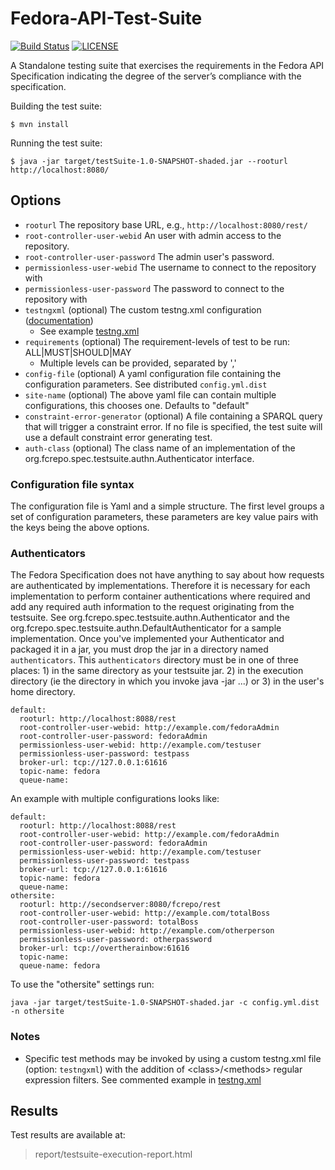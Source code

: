 # Fedora-API-Test-Suite
[![Build Status](https://travis-ci.org/fcrepo/Fedora-API-Test-Suite.svg?branch=master)](https://travis-ci.org/fcrepo/Fedora-API-Test-Suite)
[![LICENSE](https://img.shields.io/badge/license-Apache-blue.svg?style=flat-square)](./LICENSE)

A Standalone testing suite that exercises the requirements in the Fedora API Specification indicating the degree of the server’s compliance with the specification.


Building the test suite:
```
$ mvn install
```

Running the test suite:
```
$ java -jar target/testSuite-1.0-SNAPSHOT-shaded.jar --rooturl http://localhost:8080/
```

## Options
* `rooturl` The repository base URL, e.g., `http://localhost:8080/rest/`
* `root-controller-user-webid` An user with admin access to the repository.
* `root-controller-user-password` The admin user's password.
* `permissionless-user-webid` The username to connect to the repository with
* `permissionless-user-password` The password to connect to the repository with
* `testngxml` (optional) The custom testng.xml configuration ([documentation](http://testng.org/doc/documentation-main.html#testng-xml))
  * See example [testng.xml](https://github.com/fcrepo/Fedora-API-Test-Suite/tree/master/src/main/resources/testng.xml)
* `requirements` (optional) The requirement-levels of test to be run: ALL|MUST|SHOULD|MAY
  * Multiple levels can be provided, separated by ','
* `config-file` (optional) A yaml configuration file containing the configuration parameters. See distributed `config.yml.dist`
* `site-name` (optional) The above yaml file can contain multiple configurations, this chooses one. Defaults to "default"
* `constraint-error-generator` (optional)  A file containing a SPARQL query that will trigger a constraint error. If no file is specified, the test suite will use a default constraint error generating test.
* `auth-class` (optional) The class name of an implementation of the org.fcrepo.spec.testsuite.authn.Authenticator interface.

### Configuration file syntax
The configuration file is Yaml and a simple structure. The first level groups a set of configuration parameters, these parameters are key value pairs with the keys being the above options.

### Authenticators 
The Fedora Specification does not have anything to say about how requests are authenticated by implementations.  Therefore it is necessary for each implementation to perform
container authentications where required and add any required auth information to the request originating from the testsuite.  See org.fcrepo.spec.testsuite.authn.Authenticator and the 
org.fcrepo.spec.testsuite.authn.DefaultAuthenticator for a sample implementation.  Once you've implemented your Authenticator and packaged it in a jar,  you must drop the jar in a directory
named `authenticators`.  This `authenticators` directory must be in one of three places: 1) in the same directory as your testsuite jar. 2) in the execution directory (ie the directory in which you invoke java -jar ...)
or 3) in the user's home directory.

```
default:
  rooturl: http://localhost:8088/rest
  root-controller-user-webid: http://example.com/fedoraAdmin
  root-controller-user-password: fedoraAdmin
  permissionless-user-webid: http://example.com/testuser
  permissionless-user-password: testpass
  broker-url: tcp://127.0.0.1:61616
  topic-name: fedora
  queue-name:
```

An example with multiple configurations looks like:

```
default:
  rooturl: http://localhost:8088/rest
  root-controller-user-webid: http://example.com/fedoraAdmin
  root-controller-user-password: fedoraAdmin
  permissionless-user-webid: http://example.com/testuser
  permissionless-user-password: testpass
  broker-url: tcp://127.0.0.1:61616
  topic-name: fedora
  queue-name:
othersite:
  rooturl: http://secondserver:8080/fcrepo/rest
  root-controller-user-webid: http://example.com/totalBoss
  root-controller-user-password: totalBoss 
  permissionless-user-webid: http://example.com/otherperson
  permissionless-user-password: otherpassword 
  broker-url: tcp://overtherainbow:61616
  topic-name:
  queue-name: fedora
```

To use the "othersite" settings run:

```
java -jar target/testSuite-1.0-SNAPSHOT-shaded.jar -c config.yml.dist -n othersite
```


### Notes
* Specific test methods may be invoked by using a custom testng.xml file (option: `testngxml`) with the addition of \<class>/\<methods> regular expression filters.
 See commented example in [testng.xml](https://github.com/fcrepo/Fedora-API-Test-Suite/tree/master/src/main/resources/testng.xml)

## Results
 Test results are available at:
 > report/testsuite-execution-report.html
